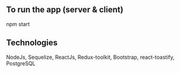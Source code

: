 ## To run the app (server & client)
npm start

## Technologies
NodeJs, Sequelize, ReactJs, Redux-toolkit, Bootstrap, react-toastify, PostgreSQL
